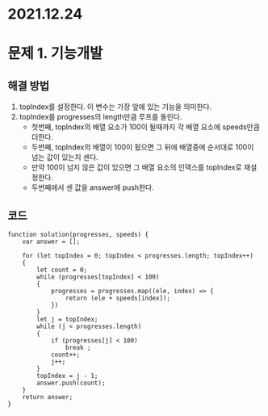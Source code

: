# 2021.12.24
# 문제 1. 기능개발
## 해결 방법
1. topIndex를 설정한다. 이 변수는 가장 앞에 있는 기능을 의미한다.
2. topIndex를 progresses의 length만큼 루프를 돌린다.
    + 첫번째, topIndex의 배열 요소가 100이 될때까지 각 배열 요소에 speeds만큼 더한다.
    + 두번째, topIndex의 배열이 100이 됬으면 그 뒤에 배열중에 순서대로 100이 넘는 값이 있는지 센다.
    + 만약 100이 넘지 않은 값이 있으면 그 배열 요소의 인덱스를 topIndex로 재설정한다.
    + 두번째에서 센 값을 answer에 push한다.
## 코드
```
function solution(progresses, speeds) {
    var answer = [];
    
    for (let topIndex = 0; topIndex < progresses.length; topIndex++)
    {
        let count = 0;
        while (progresses[topIndex] < 100)
        {
            progresses = progresses.map((ele, index) => {
                return (ele + speeds[index]);
            })
        }
        let j = topIndex;
        while (j < progresses.length)
        {
            if (progresses[j] < 100)
                break ;
            count++;
            j++;
        }
        topIndex = j - 1;
        answer.push(count);
    }
    return answer;
}
```